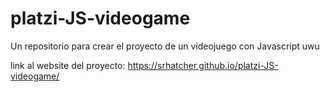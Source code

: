 # platzi-JS-videogame
Un repositorio para crear el proyecto de un videojuego con Javascript uwu

link al website del proyecto: https://srhatcher.github.io/platzi-JS-videogame/
